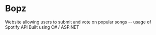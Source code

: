 # Bopz
Website allowing users to submit and vote on popular songs -- usage of Spotify API
Built using C# / ASP.NET

